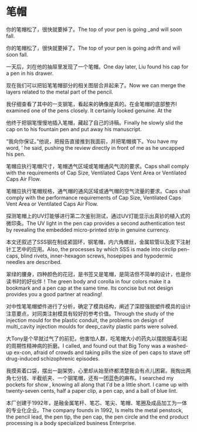 # 笔帽

<p><span class="chinese">你的笔帽松了，很快就要掉了。</span><span class="english">The top of your pen is going _and will soon fall.</span></p>

<p><span class="chinese">你的笔帽松了，很快就要掉了。</span><span class="english">The top of your pen is going adrift and will soon fall.</span></p>

<p><span class="chinese">一天后，刘在他的抽屉里发现了一个笔帽。</span><span class="english">One day later, Liu found his cap for a pen in his drawer.</span></p>

<p><span class="chinese">现在我们可以把铅笔笔帽部分的相关图层合并起来了。</span><span class="english">Now we can merge the layers related to the metal part of the pencil.</span></p>

<p><span class="chinese">我仔细查看了其中的一支钢笔，看起来的确像是真的。在金笔帽的底部整齐</span><span class="english">I examined one of the pens closely. It certainly looked genuine. At the</span></p>

<p><span class="chinese">他终于把钢笔慢慢地插入笔帽，藏起了自己的诗稿。</span><span class="english">Finally he slowly slid the cap on to his fountain pen and put away his manuscript.</span></p>

<p><span class="chinese">“我向你保证。”他说，把报告直接推到我面前，并把笔帽摘下。</span><span class="english">You have my word, ' he said, pushing the review directly in front of me as he uncapped his pen.</span></p>

<p><span class="chinese">笔帽应执行笔帽尺寸，笔帽透气区域或笔帽通风气流的要求。</span><span class="english">Caps shall comply with the requirements of Cap Size, Ventilated Caps Vent Area or Ventilated Caps Air Flow.</span></p>

<p><span class="chinese">笔帽应执行笔帽规格，通气帽的通风区域或通气帽的空气流量的要求。</span><span class="english">Caps shall comply with the performance requirements of Cap Size, Ventilated Caps Vent Area or Ventilated Caps Air Flow.</span></p>

<p><span class="chinese">探测笔帽上的UV灯能够进行第二次鉴别测试，通过UV灯能显示出真钞的植入式的微印条。</span><span class="english">The UV light in the pen cap provides a second authentication test by revealing the embedded micro-printed strip in genuine currency.</span></p>

<p><span class="chinese">本文还叙述了SSS钢在制成紧固环，钢笔帽，内六角螺丝，金属软管以及皮下注射针工艺中的应用。</span><span class="english">Also, the processes by which SSS is made into circlip pen-caps, blind rivets, inner-hexagon screws, hosepipes and hypodermic needles are described.</span></p>

<p><span class="chinese">翠绿的腰身，四种颜色的花冠，是书签又是笔帽，是简洁但不简单的设计，也是你读书时的好伙伴！</span><span class="english">The green body and corolla in four colors make it a bookmark and a pen cap at the same time. Its concise but not design provides you a good partner at reading!</span></p>

<p><span class="chinese">对中性笔笔帽塑件进行了分析，确定了模具结构，阐述了深腔强脱塑件模具的设计注意要点，对同类注射模具有较好的参考价值。</span><span class="english">Through the study of the injection mould for the plastic conduit, the problems on design of multi_cavity injection moulds for deep_cavity plastic parts were solved.</span></p>

<p><span class="chinese">大Tony是个早就过气了的前犯，他害怕人群，吃笔帽大小的药丸以摆脱服毒引起的周期性精神病的折磨。</span><span class="english">I called, and found out that Big Tony was a washed-up ex-con, afraid of crowds and taking pills the size of pen caps to stave off drug-induced schizophrenic episodes.</span></p>

<p><span class="chinese">我摸索着口袋，摆出一副架势，心里却从始至终都清楚我会有点儿困窘。我掏出两角七分钱、半截纸夹、一个钢笔帽，还有一团蓝色的麻布。</span><span class="english">I searched my pockets for show , knowing all along that I'd be a little short. I came up with twenty-seven cents, half a paper clip, a pen cap, and a ball of blue lint.</span></p>

<p><span class="chinese">本厂创建于1992年，是融金属笔杆、笔芯、笔尖、笔帽、笔圈及成品加工为一体的专业化企业。</span><span class="english">The company founds in 1992, Is melts the metal penstock, the pencil lead, the pen tip, the pen cap, the pen circle and the end product processing is a body specialized business Enterprise.</span></p>

